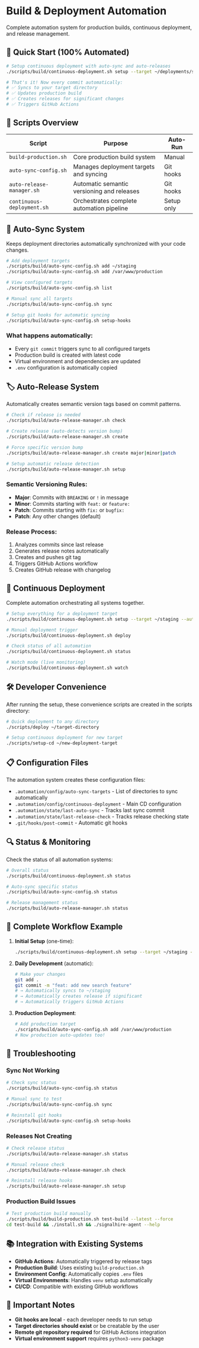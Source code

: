 # Build & Deployment Automation

Complete automation system for production builds, continuous deployment, and release management.

## 🚀 Quick Start (100% Automated)

```bash
# Setup continuous deployment with auto-sync and auto-releases
./scripts/build/continuous-deployment.sh setup --target ~/deployments/signalhire-staging --auto-release

# That's it! Now every commit automatically:
# ✅ Syncs to your target directory
# ✅ Updates production build
# ✅ Creates releases for significant changes
# ✅ Triggers GitHub Actions
```

## 📁 Scripts Overview

| Script | Purpose | Auto-Run |
|--------|---------|----------|
| `build-production.sh` | Core production build system | Manual |
| `auto-sync-config.sh` | Manages deployment targets and syncing | Git hooks |
| `auto-release-manager.sh` | Automatic semantic versioning and releases | Git hooks |
| `continuous-deployment.sh` | Orchestrates complete automation pipeline | Setup only |

## 🔄 Auto-Sync System

Keeps deployment directories automatically synchronized with your code changes.

```bash
# Add deployment targets
./scripts/build/auto-sync-config.sh add ~/staging
./scripts/build/auto-sync-config.sh add /var/www/production

# View configured targets
./scripts/build/auto-sync-config.sh list

# Manual sync all targets
./scripts/build/auto-sync-config.sh sync

# Setup git hooks for automatic syncing
./scripts/build/auto-sync-config.sh setup-hooks
```

### What happens automatically:
- Every `git commit` triggers sync to all configured targets
- Production build is created with latest code
- Virtual environment and dependencies are updated
- `.env` configuration is automatically copied

## 🏷️ Auto-Release System

Automatically creates semantic version tags based on commit patterns.

```bash
# Check if release is needed
./scripts/build/auto-release-manager.sh check

# Create release (auto-detects version bump)
./scripts/build/auto-release-manager.sh create

# Force specific version bump
./scripts/build/auto-release-manager.sh create major|minor|patch

# Setup automatic release detection
./scripts/build/auto-release-manager.sh setup
```

### Semantic Versioning Rules:
- **Major**: Commits with `BREAKING` or `!` in message
- **Minor**: Commits starting with `feat:` or `feature:`
- **Patch**: Commits starting with `fix:` or `bugfix:`
- **Patch**: Any other changes (default)

### Release Process:
1. Analyzes commits since last release
2. Generates release notes automatically
3. Creates and pushes git tag
4. Triggers GitHub Actions workflow
5. Creates GitHub release with changelog

## 🚀 Continuous Deployment

Complete automation orchestrating all systems together.

```bash
# Setup everything for a deployment target
./scripts/build/continuous-deployment.sh setup --target ~/staging --auto-release

# Manual deployment trigger
./scripts/build/continuous-deployment.sh deploy

# Check status of all automation
./scripts/build/continuous-deployment.sh status

# Watch mode (live monitoring)
./scripts/build/continuous-deployment.sh watch
```

## 🛠️ Developer Convenience

After running the setup, these convenience scripts are created in the scripts directory:

```bash
# Quick deployment to any directory
./scripts/deploy ~/target-directory

# Setup continuous deployment for new target
./scripts/setup-cd ~/new-deployment-target
```

## 📋 Configuration Files

The automation system creates these configuration files:

- `.automation/config/auto-sync-targets` - List of directories to sync automatically
- `.automation/config/continuous-deployment` - Main CD configuration  
- `.automation/state/last-auto-sync` - Tracks last sync commit
- `.automation/state/last-release-check` - Tracks release checking state
- `.git/hooks/post-commit` - Automatic git hooks

## 🔍 Status & Monitoring

Check the status of all automation systems:

```bash
# Overall status
./scripts/build/continuous-deployment.sh status

# Auto-sync specific status
./scripts/build/auto-sync-config.sh status

# Release management status  
./scripts/build/auto-release-manager.sh status
```

## 🎯 Complete Workflow Example

1. **Initial Setup** (one-time):
   ```bash
   ./scripts/build/continuous-deployment.sh setup --target ~/staging --auto-release
   ```

2. **Daily Development** (automatic):
   ```bash
   # Make your changes
   git add .
   git commit -m "feat: add new search feature"
   # → Automatically syncs to ~/staging
   # → Automatically creates release if significant
   # → Automatically triggers GitHub Actions
   ```

3. **Production Deployment**:
   ```bash
   # Add production target
   ./scripts/build/auto-sync-config.sh add /var/www/production
   # Now production auto-updates too!
   ```

## 🔧 Troubleshooting

### Sync Not Working
```bash
# Check sync status
./scripts/build/auto-sync-config.sh status

# Manual sync to test
./scripts/build/auto-sync-config.sh sync

# Reinstall git hooks
./scripts/build/auto-sync-config.sh setup-hooks
```

### Releases Not Creating
```bash
# Check release status
./scripts/build/auto-release-manager.sh status

# Manual release check
./scripts/build/auto-release-manager.sh check

# Reinstall release hooks
./scripts/build/auto-release-manager.sh setup
```

### Production Build Issues
```bash
# Test production build manually
./scripts/build/build-production.sh test-build --latest --force
cd test-build && ./install.sh && ./signalhire-agent --help
```

## 📚 Integration with Existing Systems

- **GitHub Actions**: Automatically triggered by release tags
- **Production Build**: Uses existing `build-production.sh` 
- **Environment Config**: Automatically copies `.env` files
- **Virtual Environments**: Handles `venv` setup automatically
- **CI/CD**: Compatible with existing GitHub workflows

## 🚨 Important Notes

- **Git hooks are local** - each developer needs to run setup
- **Target directories should exist** or be creatable by the user
- **Remote git repository required** for GitHub Actions integration
- **Virtual environment support** requires `python3-venv` package